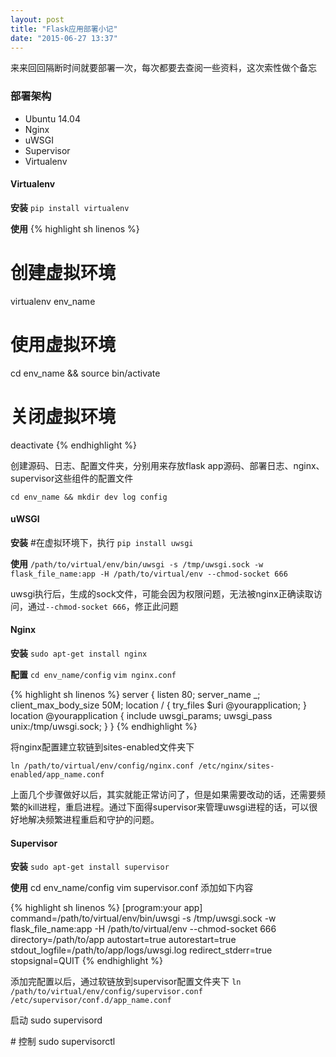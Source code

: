 ```yaml
---
layout: post
title: "Flask应用部署小记"
date: "2015-06-27 13:37"
---
```


来来回回隔断时间就要部署一次，每次都要去查阅一些资料，这次索性做个备忘

### 部署架构
+ Ubuntu 14.04
+ Nginx
+ uWSGI
+ Supervisor
+ Virtualenv


#### Virtualenv

**安装**
`pip install virtualenv`

**使用**
{% highlight sh linenos %}

# 创建虚拟环境
virtualenv env_name
# 使用虚拟环境
cd env_name && source bin/activate
# 关闭虚拟环境
deactivate
{% endhighlight %}


创建源码、日志、配置文件夹，分别用来存放flask app源码、部署日志、nginx、supervisor这些组件的配置文件

`cd env_name && mkdir dev log config`


#### uWSGI
**安装**
\#在虚拟环境下，执行
`pip install uwsgi`

**使用**
`/path/to/virtual/env/bin/uwsgi -s /tmp/uwsgi.sock -w flask_file_name:app -H /path/to/virtual/env --chmod-socket 666`

uwsgi执行后，生成的sock文件，可能会因为权限问题，无法被nginx正确读取访问，通过`--chmod-socket 666`，修正此问题


#### Nginx
**安装**
`sudo apt-get install nginx`

**配置**
`cd env_name/config`
`vim nginx.conf`


{% highlight sh linenos %}
server {
    listen       80;
    server_name  _;
    client_max_body_size 50M;
    location / { try_files $uri @yourapplication; }
    location @yourapplication {
      include uwsgi_params;
      uwsgi_pass unix:/tmp/uwsgi.sock;
    }
}
{% endhighlight %}

将nginx配置建立软链到sites-enabled文件夹下  

`ln /path/to/virtual/env/config/nginx.conf /etc/nginx/sites-enabled/app_name.conf`


上面几个步骤做好以后，其实就能正常访问了，但是如果需要改动的话，还需要频繁的kill进程，重启进程。通过下面得supervisor来管理uwsgi进程的话，可以很好地解决频繁进程重启和守护的问题。

#### Supervisor
**安装**
`sudo apt-get install supervisor`


**使用**
cd env_name/config
vim supervisor.conf 添加如下内容


{% highlight sh linenos %}
[program:your app]
command=/path/to/virtual/env/bin/uwsgi -s /tmp/uwsgi.sock -w flask_file_name:app -H /path/to/virtual/env --chmod-socket 666
directory=/path/to/app
autostart=true
autorestart=true
stdout_logfile=/path/to/app/logs/uwsgi.log
redirect_stderr=true
stopsignal=QUIT
{% endhighlight %}

添加完配置以后，通过软链放到supervisor配置文件夹下
`ln /path/to/virtual/env/config/supervisor.conf /etc/supervisor/conf.d/app_name.conf`

启动
sudo  supervisord

\# 控制
sudo supervisorctl
